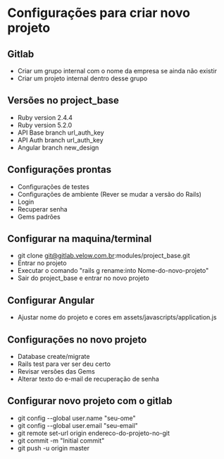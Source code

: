 # Configurações para criar novo projeto
## Gitlab
* Criar um grupo internal com o nome da empresa se ainda não existir
* Criar um projeto internal dentro desse grupo

## Versões no project_base
* Ruby version 2.4.4
* Ruby version 5.2.0
* API Base branch url_auth_key
* API Auth branch url_auth_key
* Angular branch new_design

## Configurações prontas
* Configurações de testes
* Configurações de ambiente (Rever se mudar a versão do Rails)
* Login
* Recuperar senha
* Gems padrões

## Configurar na maquina/terminal
* git clone git@gitlab.velow.com.br:modules/project_base.git
* Entrar no projeto
* Executar o comando "rails g rename:into Nome-do-novo-projeto"
* Sair do project_base e entrar no novo projeto

## Configurar Angular
* Ajustar nome do projeto e cores em assets/javascripts/application.js

## Configurações no novo projeto
* Database create/migrate
* Rails test para ver ser deu certo
* Revisar versões das Gems
* Alterar texto do e-mail de recuperação de senha

## Configurar novo projeto com o gitlab
* git config --global user.name "seu-ome"
* git config --global user.email "seu-email"
* git remote set-url origin endereco-do-projeto-no-git
* git commit -m "Initial commit"
* git push -u origin master

